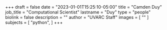+++
draft = false
date = "2023-01-01T15:25:10-05:00"
title = "Camden Duy"
job_title = "Computational Scientist"
lastname = "Duy"
type = "people"
biolink = false
description = ""
author = "UVARC Staff"
images = [
 ""
]
subjects = [
  "python",
]
+++

